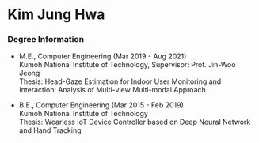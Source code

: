 # Kim Jung Hwa
### Degree Information
* M.E., Computer Engineering	(Mar 2019 - Aug 2021) <br>
Kumoh National Institute of Technology, Supervisor: Prof. Jin-Woo Jeong <br>
Thesis: Head-Gaze Estimation for Indoor User Monitoring and Interaction: Analysis of Multi-view Multi-modal Approach

* B.E., Computer Engineering	(Mar 2015 - Feb 2019) <br>
Kumoh National Institute of Technology <br>
Thesis: Wearless IoT Device Controller based on Deep Neural Network and Hand Tracking
